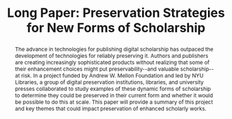 ---
abstract: The advance in technologies for publishing digital scholarship has outpaced
  the development of technologies for reliably preserving it. Authors and publishers
  are creating increasingly sophisticated products without realizing that some of
  their enhancement choices might put preservability--and valuable scholarship--at
  risk.  In a project funded by Andrew W. Mellon Foundation and led by NYU Libraries,
  a group of digital preservation institutions, libraries, and university presses
  collaborated to study examples of these dynamic forms of scholarship to determine
  they could be preserved in their current form and whether it would be possible to
  do this at scale.  This paper will provide a summary of this project and key themes
  that could impact preservation of enhanced scholarly works.
creators:
- Hanson, Karen
date: null
document_url: https://az659834.vo.msecnd.net/eventsairwesteuprod/production-inconference-public/7f975c04cec244adaa700a5626514225
grand_parent: iPRES
institutions:
- Portico
keywords:
- publisher
- website
- epub
- emulation
- preservation
landing_page_url: null
language: eng
layout: publication
license: CC-BY 4.0 International
notes_url: null
parent: iPRES 2022
publication_type: long paper
size: null
slides_url: null
source_name: iPRES
title: 'Long Paper: Preservation Strategies for New Forms of Scholarship'
year: 2022
---